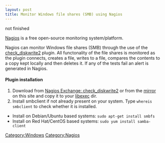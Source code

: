 ```yaml
---
layout: post 
title: Monitor Windows file shares (SMB) using Nagios
---
```


not finished

[Nagios](Nagios "wikilink") is a free open-source monitoring
system/platform.

Nagios can monitor Windows file shares (SMB) through the use of the
[check\_diskwrite2](http://exchange.nagios.org/directory/Plugins/Operating-Systems/Windows/check_diskwrite2/details)
plugin. All functonality of the file shares is monitored as the plugin
connects, creates a file, writes to a file, compares the contents to a
copy kept locally and then deletes it. If any of the tests fail an alert
is generated in Nagios.

#### Plugin installation

1.  Download from [Nagios Exchange:
    check\_diskwrite2](http://exchange.nagios.org/components/com_mtree/attachment.php?link_id=958&cf_id=24)
    or from the
    [mirror](http://ben.goodacre.name/nagios/check_diskwrite2) on this
    site and copy it to your [libexec](Nagios#Plugins "wikilink") dir.
2.  Install smbclient if not already present on your system. Type
    `whereis smbclient` to check whether it is installed.

-   Install on Debian/Ubuntu based systems: `sudo apt-get install smbfs`
-   Install on Red Hat/CentOS based systems:
    `sudo yum install samba-client`

[Category:Windows](Category:Windows "wikilink")
[Category:Nagios](Category:Nagios "wikilink")
